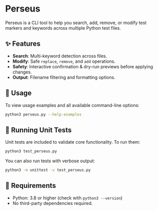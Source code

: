 # Perseus

Perseus is a CLI tool to help you search, add, remove, or modify test markers and keywords across multiple Python test files.


## ✨ Features

- **Search**: Multi-keyword detection across files.
- **Modify**: Safe `replace`, `remove`, and `add` operations.
- **Safety**: Interactive confirmation & dry-run previews before applying changes.
- **Output**: Filename filtering and formatting options.



## 🚀 Usage

To view usage examples and all available command-line options:

```bash
python3 perseus.py --help-examples
```


## 🧪 Running Unit Tests
Unit tests are included to validate core functionality. To run them:

```bash
python3 test_perseus.py
```

You can also run tests with verbose output:
```bash
python3 -m unittest -v test_perseus.py
```


## 🐍 Requirements
- Python: 3.8 or higher (check with `python3 --version`)
- No third-party dependencies required.
